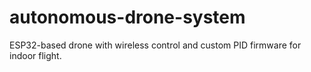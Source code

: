 # autonomous-drone-system
ESP32-based drone with wireless control and custom PID firmware for indoor flight.
